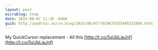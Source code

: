 ```yaml
---
layout: post
microblog: true
date: 2015-08-07 11:28 -0400
guid: http://padraic.micro.blog/2015/08/07/t629675535489232896.html
---
```

My QuickCursor replacement - All this [http://t.co/5sUbLiaJnf](http://t.co/5sUbLiaJnf)
